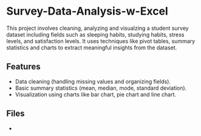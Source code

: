 # Survey-Data-Analysis-w-Excel
This project involves cleaning, analyzing and visualzing a student survey dataset including fields such as sleeping habits, studying habits, stress levels, and satisfaction levels. It uses techniques like pivot tables, summary statistics and charts to extract meaningful insights from the dataset.

## Features
- Data cleaning (handling missing values and organizing fields).
- Basic summary statistics (mean, median, mode, standard deviation).
- Visualization using charts like bar chart, pie chart and line chart.

## Files
- 
